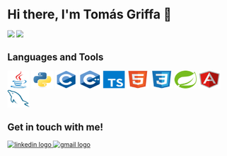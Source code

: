 # Hi there, I'm Tomás Griffa 👋
<div>
    <img height="180em" src="https://github-readme-stats-tgriffabenitez-gmailcom.vercel.app/api?username=tgriffabenitez&show_icons=true&theme=gruvbox&count_private=true"/>
    <img height="180em" src="https://github-readme-stats-tgriffabenitez-gmailcom.vercel.app/api/top-langs?username=tgriffabenitez&layout=compact&theme=gruvbox&langs_count=6"/>
</div>

## Languages and Tools
<div style="display: inline_block">
    <img height="40" width="50" alt="java logo" src="https://raw.githubusercontent.com/devicons/devicon/master/icons/java/java-original.svg"/>
    <img height="40" width="50" alt="java logo" src="https://raw.githubusercontent.com/devicons/devicon/master/icons/python/python-original.svg"/>
    <img height="40" width="50" alt="java logo" src="https://raw.githubusercontent.com/devicons/devicon/master/icons/c/c-original.svg"/>
    <img height="40" width="50" alt="java logo" src="https://raw.githubusercontent.com/devicons/devicon/master/icons/cplusplus/cplusplus-original.svg"/>
    <img height="40" width="50" alt="java logo" src="https://raw.githubusercontent.com/devicons/devicon/master/icons/typescript/typescript-original.svg"/>
    <img height="40" width="50" alt="java logo" src="https://raw.githubusercontent.com/devicons/devicon/master/icons/html5/html5-original.svg"/>
    <img height="40" width="50" alt="java logo" src="https://raw.githubusercontent.com/devicons/devicon/master/icons/css3/css3-original.svg"/>
    <img height="40" width="50" alt="java logo" src="https://raw.githubusercontent.com/devicons/devicon/master/icons/spring/spring-original.svg"/>
    <img height="40" width="50" alt="java logo" src="https://raw.githubusercontent.com/devicons/devicon/master/icons/angularjs/angularjs-original.svg"/>
    <img height="40" width="50" alt="java logo" src="https://raw.githubusercontent.com/devicons/devicon/master/icons/mysql/mysql-original.svg"/>
</div>

## Get in touch with me!
<div style="display: inline_block">
    <a href="https://www.linkedin.com/in/tgriffabenitez" target="_blank">
        <img src="https://img.shields.io/badge/LinkedIn-0077B5?style=for-the-badge&logo=linkedin&logoColor=white" alt="linkedin logo"  />
    </a>
    <a href="mailto:tgriffabenitez@gmail.com" target="_blank">
        <img src="https://img.shields.io/badge/Gmail-D14836?style=for-the-badge&logo=gmail&logoColor=white" alt="gmail logo"  />
    </a>
</div>

